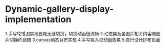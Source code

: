 # Dynamic-gallery-display-implementation
1.手写轮播图实现首尾无缝切换，切换动画很流畅 
2.动态类及各图片相关内容随图片切换而跟随 
3.canvas动态背景实现 
4.手写输入框动画效果 
5.自行设计排布页面

